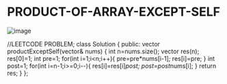 # PRODUCT-OF-ARRAY-EXCEPT-SELF
![image](https://user-images.githubusercontent.com/102652030/172004984-52c00986-4f88-49b5-a856-b9382598427a.png)


//LEETCODE PROBLEM;
class Solution {
public:
    vector<int> productExceptSelf(vector<int>& nums) {
        int n=nums.size();
        vector<int> res(n);
        res[0]=1;
        int pre=1;
        for(int i=1;i<n;i++){
            pre=pre*nums[i-1];
            res[i]=pre;
        }
        int post=1;
        for(int i=n-1;i>=0;i--){
            res[i]=res[i]*post;
            post=post*nums[i];
        }
        return res;
    }
};
